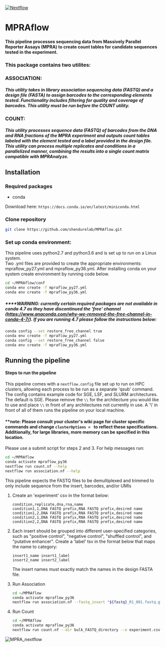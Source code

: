 [![Nextflow](https://img.shields.io/badge/nextflow-%E2%89%A519.0.7-brightgreen.svg)](https://www.nextflow.io/)

# MPRAflow

#### This pipeline processes sequencing data from Massively Parallel Reporter Assays (MPRA) to create count tables for candidate sequences tested in the experiment.

### This package contains two utilites:

### ASSOCIATION:
##### This utility takes in library association sequencing data (FASTQ) and a design file (FASTA) to assign barcodes to the corresponding elements tested. Functionality includes filtering for quality and coverage of barcodes. This utility must be run before the COUNT utility.

### COUNT:
##### This utility processes sequence data (FASTQ) of barcodes from the DNA and RNA fractions of the MPRA experiment and outputs count tables labeled with the element tested and a label provided in the design file. This utility can process multiple replicates and conditions in a parallelized manner, combining the results into a single count matrix compatible with MPRAnalyze.


## Installation

### Required packages

- conda

Download here: `https://docs.conda.io/en/latest/miniconda.html`



### Clone repository 

```bash
git clone https://github.com/shendurelab/MPRAflow.git
```

### Set up conda environment:
This pipeline uses python2.7 and python3.6 and is set up to run on a Linux system.   
Two .yml files are provided to create the appropriate environments: mpraflow_py27.yml and mpraflow_py36.yml.
After installing conda on your system create environment by running code below.

```bash
cd ~/MPRAflow/conf
conda env create -f mpraflow_py27.yml
conda env create -f mpraflow_py36.yml
```
##### ****WARNING: currently certain required packages are not available in conda 4.7 as they have discontinued the 'free' channel (https://www.anaconda.com/why-we-removed-the-free-channel-in-conda-4-7/). If you are running 4.7 please follow the instructions below:
```bash
conda config --set restore_free_channel true
conda env create -f mpraflow_py27.yml
conda config --set restore_free_channel false
conda env create -f mpraflow_py36.yml
```

## Running the pipeline

#### Steps to run the pipeline

This pipeline comes with a `nextflow.config` file set up to run on HPC clusters, allowing each process to be run as a separate 'qsub' command.
The config contains example code for SGE, LSF, and SLURM architectures. The default is SGE. 
Please remove the `\\` for the architecture you would like to use and place `\\` in front of any architectures not currently in use. A '\\' in front of all of them runs the pipeline on your local machine.
#### **note: Please consult your cluster's wiki page for cluster specific commands and change `clusterOptions = ` to reflect these specifications. Additionally, for large libraries, more memory can be specified in this location.
 
Please use a submit script for steps 2 and 3. For help messages run:

   ```bash
   cd ~/MPRAflow
   conda activate mpraflow_py36
   nextflow run count.nf --help
   nextflow run association.nf --help
   ```

This pipeline expects the FASTQ files to be demultiplexed and trimmed to only include sequence from the insert, barcodes, and/or UMIs

1. Create an 'experiment' csv in the format below:
 
   ```
   condition,replicate,dna,rna,name
   condition1,1,DNA FASTQ prefix,RNA FASTQ prefix,desired name
   condition1,2,DNA FASTQ prefix,RNA FASTQ prefix,desired name
   condition2,1,DNA FASTQ prefix,RNA FASTQ prefix,desired name
   condition2,2,DNA FASTQ prefix,RNA FASTQ prefix,desired name
   ```

2. Each insert should be grouped into different user-specified categories, such as "positive control", "negative control", "shuffled control", and "putative enhancer". Create a 'label' tsv in the format below that maps the name to category:

   ```
   insert1_name insert1_label
   insert2_name insert2_label
   ```
   The insert names must exactly match the names in the design FASTA file.

3. Run Association

   ```bash 
   cd ~/MPRAflow
   conda activate mpraflow_py36
   nextflow run association.nf --fastq_insert "${fastq}_R1_001.fastq.gz" --design "pilot_library_noprimer.fa" --fastq_bc "${fastq}_R2_001.fastq.gz" --condaloc '~/miniconda3/bin/activate'
   ```

4. Run Count

   ```bash 
   cd ~/MPRAflow
   conda activate mpraflow_py36
   nextflow run count.nf --dir bulk_FASTQ_directory --e experiment.csv --design pilot_library_noprimer.fa --association output_filtered_coords_to_barcodes.p --condaloc '~/miniconda3/bin/activate'
   ```
   




![MPRA_nextflow](https://github.com/shendurelab/MPRAflow/blob/master/MPRA_nextflow.png)
